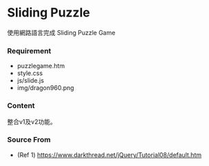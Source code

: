 # Sliding Puzzle #

使用網路語言完成 Sliding Puzzle Game

### Requirement ###

* puzzlegame.htm
* style.css
* js/slide.js
* img/dragon960.png

### Content ###

整合v1及v2功能。

### Source From ###

* (Ref 1) https://www.darkthread.net/jQuery/Tutorial08/default.htm
